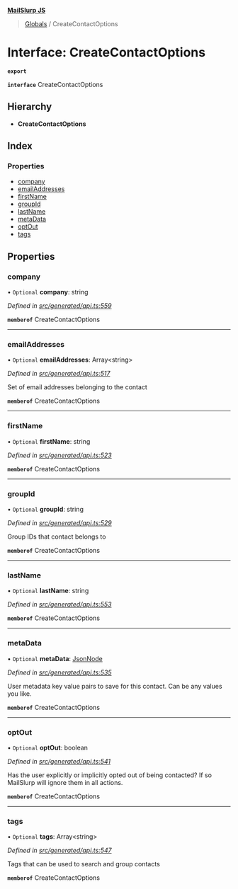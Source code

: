 **[MailSlurp JS](../README.md)**

> [Globals](../README.md) / CreateContactOptions

# Interface: CreateContactOptions

**`export`** 

**`interface`** CreateContactOptions

## Hierarchy

* **CreateContactOptions**

## Index

### Properties

* [company](createcontactoptions.md#company)
* [emailAddresses](createcontactoptions.md#emailaddresses)
* [firstName](createcontactoptions.md#firstname)
* [groupId](createcontactoptions.md#groupid)
* [lastName](createcontactoptions.md#lastname)
* [metaData](createcontactoptions.md#metadata)
* [optOut](createcontactoptions.md#optout)
* [tags](createcontactoptions.md#tags)

## Properties

### company

• `Optional` **company**: string

*Defined in [src/generated/api.ts:559](https://github.com/mailslurp/mailslurp-client/blob/359c034/src/generated/api.ts#L559)*

**`memberof`** CreateContactOptions

___

### emailAddresses

• `Optional` **emailAddresses**: Array\<string>

*Defined in [src/generated/api.ts:517](https://github.com/mailslurp/mailslurp-client/blob/359c034/src/generated/api.ts#L517)*

Set of email addresses belonging to the contact

**`memberof`** CreateContactOptions

___

### firstName

• `Optional` **firstName**: string

*Defined in [src/generated/api.ts:523](https://github.com/mailslurp/mailslurp-client/blob/359c034/src/generated/api.ts#L523)*

**`memberof`** CreateContactOptions

___

### groupId

• `Optional` **groupId**: string

*Defined in [src/generated/api.ts:529](https://github.com/mailslurp/mailslurp-client/blob/359c034/src/generated/api.ts#L529)*

Group IDs that contact belongs to

**`memberof`** CreateContactOptions

___

### lastName

• `Optional` **lastName**: string

*Defined in [src/generated/api.ts:553](https://github.com/mailslurp/mailslurp-client/blob/359c034/src/generated/api.ts#L553)*

**`memberof`** CreateContactOptions

___

### metaData

• `Optional` **metaData**: [JsonNode](jsonnode.md)

*Defined in [src/generated/api.ts:535](https://github.com/mailslurp/mailslurp-client/blob/359c034/src/generated/api.ts#L535)*

User metadata key value pairs to save for this contact. Can be any values you like.

**`memberof`** CreateContactOptions

___

### optOut

• `Optional` **optOut**: boolean

*Defined in [src/generated/api.ts:541](https://github.com/mailslurp/mailslurp-client/blob/359c034/src/generated/api.ts#L541)*

Has the user explicitly or implicitly opted out of being contacted? If so MailSlurp will ignore them in all actions.

**`memberof`** CreateContactOptions

___

### tags

• `Optional` **tags**: Array\<string>

*Defined in [src/generated/api.ts:547](https://github.com/mailslurp/mailslurp-client/blob/359c034/src/generated/api.ts#L547)*

Tags that can be used to search and group contacts

**`memberof`** CreateContactOptions
